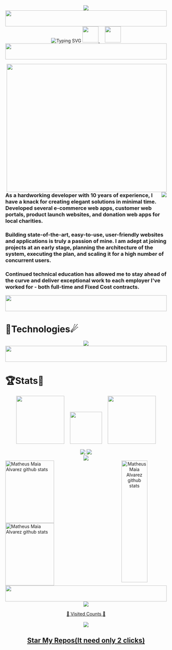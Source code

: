 <!DOCTYPE html>
<html>
<body>
    <div style="display: flex; justify-content: center;">
        <img align="center" src="./assets/Welcome.gif" />
    </div>
    <div>
        <img width="100%" height="50" src="https://i.imgur.com/dBaSKWF.gif" />
        <div align="center">
            <a>
                <img src="https://readme-typing-svg.demolab.com?font=&size=30&duration=3000&pause=1500&color=0CF7D9&center=true&vCenter=true&width=435&lines=%3C%2FTALENTED+DEVELOPER%2F%3E;%3C%2FContact+Me+Here+--%3E+" alt="Typing SVG" />
            </a>
            <a href="mailto:chberry0830@gmail.com">
                <img src='https://img.icons8.com/fluency/344/gmail-new.png' height="50">
            </a>&nbsp;&nbsp;&nbsp;
            <a href="https://join.skype.com/invite/ljHDMKanlnOf">
                <img src='https://img.icons8.com/color/344/skype.png' height="50">
            </a>
            <img width="100%" height="50" src="https://i.imgur.com/dBaSKWF.gif" />
        </div>
    </div>
    <p>
        <img align="right" style="width:500px; height:400px;" 
        src="./assets/Right_Side.gif" />
        <img align="right"
        src="https://readme-typing-svg.herokuapp.com/?lines=Sincere%20and%20%20Reliable%20Full-Stack%20Web%20Developer;10+%2B%20years%20of%20hands-on%20experience;Perfect%20Client-Oriented%20Guy&center=true&width=500&height=45" />
        <h3 align="left">As a hardworking developer with 10 years of experience, I have a knack for creating elegant solutions in minimal time. Developed several e-commerce web apps, customer web portals, product launch websites, and donation web apps for local charities.</h3>
        <h3 align="left">Building state-of-the-art, easy-to-use, user-friendly websites and applications is truly a passion of mine. I am adept at joining projects at an early stage, planning the architecture of the system, executing the plan, and scaling it for a high number of concurrent users.</h3>
        <h3 align="left">Continued technical education has allowed me to stay ahead of the curve and deliver exceptional work to each employer I've worked for - both full-time and Fixed Cost contracts.</h3>
        <img width="100%" height="50" src="https://i.imgur.com/dBaSKWF.gif" />
    </p>
    <p>
        <h1>🌠Technologies☄</h1>
        <div align="center">
            <img src="https://skillicons.dev/icons?i=ts,js,nodejs,angular,react,nuxt,next,express,vue,laravel,php,wordpress,css,html,figma,python,django,flask,fastapi,cpp,qt,dotnet,androidstudio,flutter,java,go,,,docker,postgresql,mysql,mongodb,firebase,postman,cloudflare,aws,azure&perline=13"/>
        </div>
        <img width="100%" height="50" src="https://i.imgur.com/dBaSKWF.gif" />
    </p>
    <h1>🏆Stats🏅</h1>
    <p align="center">
        <img width="150" src="https://cdn.jsdelivr.net/gh/sun0225SUN/sun0225SUN/assets/images/left.png" />&emsp;
        <img src="https://media.tenor.com/0ENB5HuTH0gAAAAi/trophy-beker.gif" width="100px" height="100px">&emsp;
        <img width="150" src="https://cdn.jsdelivr.net/gh/sun0225SUN/sun0225SUN/assets/images/right.png" /> 
    </p>
    <div align="center">
        <div align="center">
            <div align="center">
                <img src="https://github-profile-trophy.vercel.app/?username=ken-b4u&theme=matrix&no-bg=true&no-frame=true&column=2&title=LongTimeUser,AncientUser" />
                <img src="https://github-profile-trophy.vercel.app/?username=charles0830&theme=matrix&no-bg=true&no-frame=true&column=3&title=MultiLanguage,Commits,Organizations" />
            </div>
            <img align="center" src="https://github-profile-trophy.vercel.app/?username=charles0830&theme=matrix&no-bg=true&no-frame=true&row=1&column=6&title=Followers,PullRequest,Repositories,Issues,Stars,Reviews" />
        </div>
        <div align="center">  
            <img  align="right" height="380px" width="40%" src="https://github-readme-stats.vercel.app/api/top-langs/?username=charles0830&langs_count=20&layout=compact&exclude_repo=AI-Image-Caption-Bot,School-Donation-Analysis,AI-Music-Generation,homemade-machine-learning&hide_border=true&theme=github_dark&PAT_1" alt="Matheus Maia Alvarez github stats" />
            <div align="left">
                <img height="195px" width="55%" src="https://github-readme-stats.vercel.app/api?username=charles0830&title_color=00bfbf&icon_color=00bfbf&text_color=c9d1d9&bg_color=0d1117&hide_border=true&PAT_1" alt="Matheus Maia Alvarez github stats" /> 
                <img height="195px" width="55%" src="https://github-readme-streak-stats.herokuapp.com/?user=charles0830&theme=github_dark&hide_border=true&PAT_1" alt="Matheus Maia Alvarez github stats" />
<!-- ![charles0830 github-stats](https://stats.dooboo.io/api/github-stats-advanced?login=charles0830) -->
            </div>
             <img width="100%" height="50" src="https://i.imgur.com/dBaSKWF.gif" />
        </div>
        <div>
            <img src="https://user-images.githubusercontent.com/120355368/259693892-0f6f2fb1-82ff-4024-812a-c62a33a887f9.gif" align="center">
            <a target="blank" href="https://profile-counter.glitch.me/devgruu/count.svg">
                <p align="center">💖 Visited Counts 💖<br><br> <img
                        src="https://profile-counter.glitch.me/charles0830/count.svg" />
                </p>
            </a>
        </div>
        <div>
            <h2 align="center">
                <a href="https://github.com/charles0830?tab=repositories">Star My Repos(It need only 2 clicks)</a>
            </h2>
        </div>
    </div>
</body>
</html>
